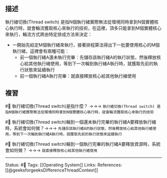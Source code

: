 ## 描述
執行緒切換(Thread switch) 是指N個執行緒實際無法從環境同時拿到N個實體核心執行時，就會輪流獲取核心來執行的技術，在這裡，頂多只能拿到M個實體核心來執行，輪流方式將由特定排成方法來決定：
- 一開始先給定M個執行緒來執行，接著排程算法得出下一批要使用核心的M個執行緒，這裡會有兩種可能：
	- 前一個執行緒A還未執行完畢：先儲存該執行緒A的執行狀態，然後釋放核心給其他執行緒使用，等到下一次輪到執行緒A執行時，就獲取先前的執行狀態來延續執行
	- 前一個執行緒A執行完畢：就直接釋放核心給其他執行緒使用


## 複習
#🧠 執行緒切換(Thread switch)是指什麼？ ->->-> `執行緒切換(Thread switch) 是指N個執行緒實際無法從環境同時拿到N個實體核心執行時，就會輪流獲取核心來執行的技術`
<!--SR:!2022-06-17,3,250-->

#🧠 執行緒切換(Thread switch)輪到一個還未執行完畢的執行緒A要釋放執行緒時，系統會如何做？->->-> `先儲存該執行緒A的執行狀態，然後釋放核心給其他執行緒使用，等到下一次輪到執行緒A執行時，就獲取先前的執行狀態來延續執行`
<!--SR:!2022-06-17,3,250-->

#🧠  執行緒切換(Thread switch)輪到一個執行完畢的執行緒A要釋放資源時，系統會如何做？ ->->-> `就直接釋放核心給其他執行緒使用`
<!--SR:!2022-06-17,3,250-->

---
Status: #🌱 
Tags:
[[Operating System]]
Links:
References:
[[@geeksforgeeksDifferenceThreadContext]]